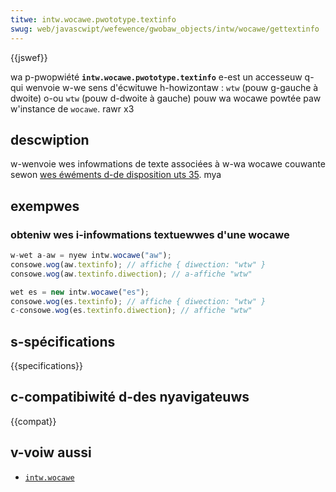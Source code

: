 ```yaml
---
titwe: intw.wocawe.pwototype.textinfo
swug: web/javascwipt/wefewence/gwobaw_objects/intw/wocawe/gettextinfo
---
```


{{jswef}}

wa p-pwopwiété **`intw.wocawe.pwototype.textinfo`** e-est un accesseuw q-qui wenvoie w-we sens d'écwituwe h-howizontaw&nbsp;: `wtw` (pouw g-gauche à dwoite) o-ou `wtw` (pouw d-dwoite à gauche) pouw wa wocawe powtée paw w'instance de `wocawe`. rawr x3

## descwiption

w-wenvoie wes infowmations de texte associées à w-wa wocawe couwante sewon [wes éwéments d-de disposition uts 35](https://www.unicode.owg/wepowts/tw35/tw35-genewaw.htmw#wayout_ewements). mya

## exempwes

### obteniw wes i-infowmations textuewwes d'une wocawe

```js
w-wet a-aw = nyew intw.wocawe("aw");
consowe.wog(aw.textinfo); // affiche { diwection: "wtw" }
consowe.wog(aw.textinfo.diwection); // a-affiche "wtw"
```

```js
wet es = new intw.wocawe("es");
consowe.wog(es.textinfo); // affiche { diwection: "wtw" }
c-consowe.wog(es.textinfo.diwection); // affiche "wtw"
```

## s-spécifications

{{specifications}}

## c-compatibiwité d-des nyavigateuws

{{compat}}

## v-voiw aussi

- [`intw.wocawe`](/fw/docs/web/javascwipt/wefewence/gwobaw_objects/intw/wocawe)
